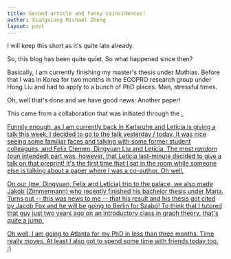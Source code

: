 ```yaml
---
title: Second article and funny coincidences!
author: Xiangxiang Michael Zheng
layout: post
---
```


I will keep this short as it's quite late already. 

So, this blog has been quite quiet. So what happened since then?

Basically, I am currently finishing my master's thesis under Mathias. Before that I was in Korea for two months in the ECOPRO research group under Hong Liu and had to apply to a bunch of PhD places. Man, stressful times. 

Oh, well that's done and we have good news: Another paper! 

This came from a collaboration that was initiated through the <a href="https://www.ibs.re.kr/ecopro/1st-ecopro-combinatorial-week-workshop-2023/" title="1st ECOPRO Combinatorial Week workshop 2023">. 

Funnily enough, as I am currently back in Karlsruhe and Letícia is giving a talk this week, I decided to go to the talk yesterday / today. 
It was nice seeing some familiar faces and talking with some former student colleagues, and Felix Clemen, Dingyuan Liu and Letícia. 
The most *random* (pun intended) part was, however, that Letícia last-minute decided to give a talk on that preprint! It's the first time that I sat in the room while someone else is talking about a paper where I was a co-author. Oh well. 

On our (me, Dingyuan, Felix and Letícia) trip to the palace, we also made Jakob (Zimmermann) who recently finished his bachelor thesis under Maria. Turns out -- this was news to me -- that his result and his thesis got cited by Jacob Fox and he will be going to Berlin for Szabó! To think that I tutored that guy just two years ago on an introductory class in graph theory, that's quite a jump. 

Oh well, I am going to Atlanta for my PhD in less than three months. Time really moves. At least I also got to spend some time with friends today too. :)
